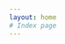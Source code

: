 ```yaml
---
layout: home
# Index page
---
```

<!-- {% include embed/overview.html title='Pandora'
                               image='/assets/img/pandora-icon.png'
                               lqip=''
                               caption='Towards General World Model with Natural Language Actions and Video States'
                               url='https://world-model.maitrix.org/' %}
{% include embed/overview.html title='LLM Reasoners'
                               image='/assets/img/llm-reasoners-icon.png'
                               lqip='data:image/webp;base64,UklGRpAAAABXRUJQVlA4WAoAAAAQAAAACwAADwAAQUxQSB8AAAARD9D/iAgoahvJ2b7Xhz/Y1X4PQkT/o8FU8PVTYGoAAFZQOCBKAAAAEAIAnQEqDAAQAAVAfCWwAnQBA/ECqg1YsAD+79RqrU5v9zXdlXGYaiIk+PbK7qo6KjTrkP5uwiidXtjJrXlsDMVwXi35AAQMAAA='
                               caption='Library and Evaluation of State-of-the-art Advanced Reasoning with LLMs'
                               url='https://llm-reasoners.net/' %} -->

